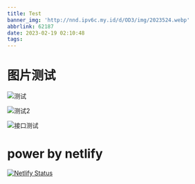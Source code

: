 ```yaml
---
title: Test
banner_img: 'http://nnd.ipv6c.my.id/d/OD3/img/2023524.webp'
abbrlink: 62187
date: 2023-02-19 02:10:48
tags:
---
```

# 图片测试
![测试](https://kkp-terryming29.koyeb.app/d/OD3/img/202369.webp)


![测试2](https://kkp-terryming29.koyeb.app/d/OD3/img/2023524.webp)

![接口测试](https://pic6.58cdn.com.cn/nowater/webim/big/n_v27d073e36603b4d9bbe435ae3461cf527.jpg)


# power by netlify

[![Netlify Status](https://api.netlify.com/api/v1/badges/b4aac7a8-7d1f-450e-9973-6f8f20bad67d/deploy-status)](https://app.netlify.com/sites/yayami/deploys)





